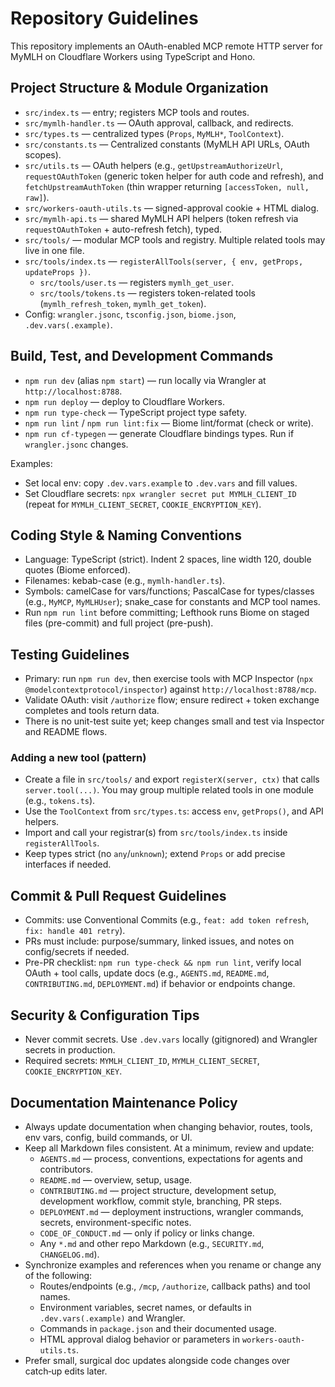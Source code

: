 # Repository Guidelines

This repository implements an OAuth-enabled MCP remote HTTP server for MyMLH on Cloudflare Workers using TypeScript and Hono.

## Project Structure & Module Organization
- `src/index.ts` — entry; registers MCP tools and routes.
- `src/mymlh-handler.ts` — OAuth approval, callback, and redirects.
- `src/types.ts` — centralized types (`Props`, `MyMLH*`, `ToolContext`).
- `src/constants.ts` — Centralized constants (MyMLH API URLs, OAuth scopes).
- `src/utils.ts` — OAuth helpers (e.g., `getUpstreamAuthorizeUrl`, `requestOAuthToken` (generic token helper for auth code and refresh), and `fetchUpstreamAuthToken` (thin wrapper returning `[accessToken, null, raw]`).
- `src/workers-oauth-utils.ts` — signed-approval cookie + HTML dialog.
- `src/mymlh-api.ts` — shared MyMLH API helpers (token refresh via `requestOAuthToken` + auto-refresh fetch), typed.
- `src/tools/` — modular MCP tools and registry. Multiple related tools may live in one file.
- `src/tools/index.ts` — `registerAllTools(server, { env, getProps, updateProps })`.
  - `src/tools/user.ts` — registers `mymlh_get_user`.
  - `src/tools/tokens.ts` — registers token-related tools (`mymlh_refresh_token`, `mymlh_get_token`).
- Config: `wrangler.jsonc`, `tsconfig.json`, `biome.json`, `.dev.vars(.example)`.

## Build, Test, and Development Commands
- `npm run dev` (alias `npm start`) — run locally via Wrangler at `http://localhost:8788`.
- `npm run deploy` — deploy to Cloudflare Workers.
- `npm run type-check` — TypeScript project type safety.
- `npm run lint` / `npm run lint:fix` — Biome lint/format (check or write).
- `npm run cf-typegen` — generate Cloudflare bindings types. Run if `wrangler.jsonc` changes.

Examples:
- Set local env: copy `.dev.vars.example` to `.dev.vars` and fill values.
- Set Cloudflare secrets: `npx wrangler secret put MYMLH_CLIENT_ID` (repeat for `MYMLH_CLIENT_SECRET`, `COOKIE_ENCRYPTION_KEY`).

## Coding Style & Naming Conventions
- Language: TypeScript (strict). Indent 2 spaces, line width 120, double quotes (Biome enforced).
- Filenames: kebab-case (e.g., `mymlh-handler.ts`).
- Symbols: camelCase for vars/functions; PascalCase for types/classes (e.g., `MyMCP`, `MyMLHUser`); snake_case for constants and MCP tool names.
- Run `npm run lint` before committing; Lefthook runs Biome on staged files (pre-commit) and full project (pre-push).

## Testing Guidelines
- Primary: run `npm run dev`, then exercise tools with MCP Inspector (`npx @modelcontextprotocol/inspector`) against `http://localhost:8788/mcp`.
- Validate OAuth: visit `/authorize` flow; ensure redirect + token exchange completes and tools return data.
- There is no unit-test suite yet; keep changes small and test via Inspector and README flows.

### Adding a new tool (pattern)
- Create a file in `src/tools/` and export `registerX(server, ctx)` that calls `server.tool(...)`. You may group multiple related tools in one module (e.g., `tokens.ts`).
- Use the `ToolContext` from `src/types.ts`: access `env`, `getProps()`, and API helpers.
- Import and call your registrar(s) from `src/tools/index.ts` inside `registerAllTools`.
- Keep types strict (no `any`/`unknown`); extend `Props` or add precise interfaces if needed.

## Commit & Pull Request Guidelines
- Commits: use Conventional Commits (e.g., `feat: add token refresh`, `fix: handle 401 retry`).
- PRs must include: purpose/summary, linked issues, and notes on config/secrets if needed.
- Pre-PR checklist: `npm run type-check && npm run lint`, verify local OAuth + tool calls, update docs (e.g., `AGENTS.md`, `README.md`, `CONTRIBUTING.md`, `DEPLOYMENT.md`) if behavior or endpoints change.

## Security & Configuration Tips
- Never commit secrets. Use `.dev.vars` locally (gitignored) and Wrangler secrets in production.
- Required secrets: `MYMLH_CLIENT_ID`, `MYMLH_CLIENT_SECRET`, `COOKIE_ENCRYPTION_KEY`.

## Documentation Maintenance Policy
- Always update documentation when changing behavior, routes, tools, env vars, config, build commands, or UI.
- Keep all Markdown files consistent. At a minimum, review and update:
  - `AGENTS.md` — process, conventions, expectations for agents and contributors.
  - `README.md` — overview, setup, usage.
  - `CONTRIBUTING.md` — project structure, development setup, development workflow, commit style, branching, PR steps.
  - `DEPLOYMENT.md` — deployment instructions, wrangler commands, secrets, environment-specific notes.
  - `CODE_OF_CONDUCT.md` — only if policy or links change.
  - Any `*.md` and other repo Markdown (e.g., `SECURITY.md`, `CHANGELOG.md`).
- Synchronize examples and references when you rename or change any of the following:
  - Routes/endpoints (e.g., `/mcp`, `/authorize`, callback paths) and tool names.
  - Environment variables, secret names, or defaults in `.dev.vars(.example)` and Wrangler.
  - Commands in `package.json` and their documented usage.
  - HTML approval dialog behavior or parameters in `workers-oauth-utils.ts`.
- Prefer small, surgical doc updates alongside code changes over catch‑up edits later.
